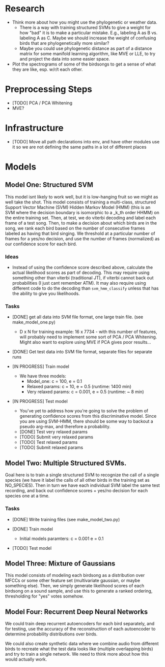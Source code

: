 # Research

  * Think more about how you might use the phylogenetic or weather data.
    * There is a way with training structured SVMs to give a weight for how
    "bad" it is to make a particular mistake. E.g., labeling A as B vs. labeling
    A as C. Maybe we should increase the weight of confusing birds that are
    phylogenetically more similar?
    * Maybe you could use phylogenetic distance as part of a distance matrix
    for some manifold learning algorithm, like MVE or LLE, to try and
    project the data into some easier space.
  * Plot the spectrograms of some of the birdsongs to get a sense of what
    they are like, esp. w/r/t each other.

# Preprocessing Steps

  * [TODO] PCA / PCA Whitening
  * MVE?

# Infrastructure

* [TODO] Move all path declarations into env, and have other modules use it so
  we are not defining the same paths in a lot of different places

# Models

## Model One: Structured SVM

This model isnt likely to work well, but it is low-hanging fruit so we might as
well take the shot. This model consists of training a multi-class, structured
Support Vector Machine (SVM) Hidden Markov Model (HMM) (this is an SVM where
the decision boundary is isomorphic to a _k_th order HHMM) on the entire
training set. Then, at test, we do viterbi decoding and label each frame of a
test song. Then, to make a decision about which birds are in the song, we rank
each bird based on the number of consecutive frames labeled as having that bird
singing. We threshold at a particular number of frames for a yes/no decision,
and use the number of frames (normalized) as our confidence score for each
bird.

### Ideas

* Instead of using the confidence score described above, calculate the actual
  likelihood scores as part of decoding. This may require using something other
  than viterbi (traditional JT), if viterbi cannot back out probabilities (I
  just cant remember ATM). It may also require using different code to do
  the decoding than `svm_hmm_classify` unless that has the ability to give you
  likelihoods.

### Tasks

* [DONE] get all data into SVM file format, one large train file. (see
make_model_one.py)
  * D x N for training example: 16 x 7734 - with this number of features, will
    probably need to implement some sort of PCA / PCA Whitening. Might also
    want to explore using MVE if PCA gives poor results...

* [DONE] Get test data into SVM file format, separate files for separate
   runs

* [IN PROGRESS] Train model
  * We have three models:
    * Model_one: c = 100, e = 0.1
    * Relaxed params:  c = 10, e = 0.5 (runtime: 1400 min)
    * Very relaxed params: c = 0.001, e = 0.5 (runtime: ~ 8 min)

* [IN PROGRESS] Test model
  * You've yet to address how you're going to solve the problem of generating
    confidence scores from this discriminative model. Since you are using
    SVM-HMM, there should be some way to backout a pseudo arg-max, and
    therefore a probability.
  * [DONE] Test very relaxed params
  * [TODO] Submit very relaxed params
  * [TODO] Test relaxed params
  * [TODO] Submit relaxed params

## Model Two: Multiple Structured SVMs.

Goal here is to train a single structured SVM to recognize the call of a single
species (we have it label the calls of all other birds in the training set as
NO_SPECIES). Then in turn we have each individual SVM label the same test
recording, and back out confidence scores + yes/no decision for each species
one at a time.

### Tasks

* [DONE] Write training files (see make_model_two.py)

* [DONE] Train model
  * Initial models paramters: c = 0.001 e = 0.1

* [TODO] Test model

## Model Three: Mixture of Gaussians

This model consists of modeling each birdsong as a distribution over MFCCs or
some other feature set (multivariate gaussian, or maybe something else). Then,
we simply generate likelihood scores of each birdsong on a sound sample, and
use this to generate a ranked ordering, thresholding for "yes" votes somehow.

## Model Four: Recurrent Deep Neural Networks

We could train deep recurrent autoencoders for each bird separately, and for
testing, use the accuracy of the reconstruction of each autoencoder to
determine probability distributions over birds.

We could also create synthetic data where we combine audio from different birds
to recreate what the test data looks like (multiple overlapping birds) and try
to train a single network. We need to think more about how this would actually
work.
